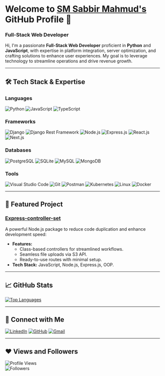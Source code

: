 # Welcome to [SM Sabbir Mahmud's](https://sabbirmahmud.com/) GitHub Profile 👋

### Full-Stack Web Developer  
Hi, I'm a passionate **Full-Stack Web Developer** proficient in **Python** and **JavaScript**, with expertise in platform integration, server optimization, and crafting solutions to enhance user experiences. My goal is to leverage technology to streamline operations and drive revenue growth.

---

## 🛠 Tech Stack & Expertise

### Languages  
![Python](https://img.shields.io/badge/Python-FFD43B?style=for-the-badge&logo=python&logoColor=blue) ![JavaScript](https://img.shields.io/badge/JavaScript-F7DF1E?style=for-the-badge&logo=javascript&logoColor=black) ![TypeScript](https://img.shields.io/badge/TypeScript-007ACC?style=for-the-badge&logo=typescript&logoColor=white)  

### Frameworks  
![Django](https://img.shields.io/badge/Django-092E20?style=for-the-badge&logo=django&logoColor=green) ![Django Rest Framework](https://img.shields.io/badge/Django%20Rest%20Framework-ff1709?style=for-the-badge&logo=django&logoColor=white) ![Node.js](https://img.shields.io/badge/Node.js-339933?style=for-the-badge&logo=nodedotjs&logoColor=white) ![Express.js](https://img.shields.io/badge/Express.js-000000?style=for-the-badge&logo=express&logoColor=white) ![React.js](https://img.shields.io/badge/React-20232A?style=for-the-badge&logo=react&logoColor=61DAFB) ![Next.js](https://img.shields.io/badge/Next.js-000000?style=for-the-badge&logo=nextdotjs&logoColor=white)  

### Databases  
![PostgreSQL](https://img.shields.io/badge/PostgreSQL-316192?style=for-the-badge&logo=postgresql&logoColor=white) ![SQLite](https://img.shields.io/badge/SQLite-07405E?style=for-the-badge&logo=sqlite&logoColor=white) ![MySQL](https://img.shields.io/badge/MySQL-4479A1?style=for-the-badge&logo=mysql&logoColor=white) ![MongoDB](https://img.shields.io/badge/MongoDB-4EA94B?style=for-the-badge&logo=mongodb&logoColor=white)  

### Tools  
![Visual Studio Code](https://img.shields.io/badge/VS%20Code-0078D4?style=for-the-badge&logo=visual%20studio%20code&logoColor=white) ![Git](https://img.shields.io/badge/Git-F05032?style=for-the-badge&logo=git&logoColor=white) ![Postman](https://img.shields.io/badge/Postman-FF6C37?style=for-the-badge&logo=postman&logoColor=white) ![Kubernetes](https://img.shields.io/badge/Kubernetes-326ce5?style=for-the-badge&logo=kubernetes&logoColor=white) ![Linux](https://img.shields.io/badge/Linux-ffef00?style=for-the-badge&logo=linux&logoColor=black) ![Docker](https://img.shields.io/badge/Docker-2CA5E0?style=for-the-badge&logo=docker&logoColor=white)  

---

## 🌟 Featured Project

### [Express-controller-set](https://www.npmjs.com/package/express-controller-sets)  
A powerful Node.js package to reduce code duplication and enhance development speed:  

- **Features:**  
  - Class-based controllers for streamlined workflows.  
  - Seamless file uploads via S3 API.  
  - Ready-to-use routes with minimal setup.  
- **Tech Stack:** JavaScript, Node.js, Express.js, OOP.  

---

## 📈 GitHub Stats    
<a href="https://github.com/sabbir-mahmud/github-readme-stats"><img alt="Top Languages" src="https://github-readme-stats.vercel.app/api/top-langs/?username=sabbir-mahmud&langs_count=8&count_private=true&layout=compact&theme=react&hide_border=true&bg_color=0D1117" /></a>  

---

## 💬 Connect with Me  
[![LinkedIn](https://img.shields.io/badge/LinkedIn-0077B5?style=for-the-badge&logo=linkedin&logoColor=white)](https://www.linkedin.com/in/sabbirmahmudzim/) [![GitHub](https://img.shields.io/badge/GitHub-100000?style=for-the-badge&logo=github&logoColor=white)](https://github.com/sabbir-mahmud) [![Gmail](https://img.shields.io/badge/Gmail-D14836?style=for-the-badge&logo=gmail&logoColor=white)](mailto:sabbir.mahmud.zim@gmail.com)  

---

## ❤ Views and Followers  
![Profile Views](https://komarev.com/ghpvc/?username=sabbir-mahmud)  
![Followers](https://img.shields.io/github/followers/sabbir-mahmud?label=Followers&style=social)  
